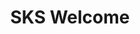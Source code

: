 ---
title: "SKS Welcome"
description: "Welcome to the SKS Starter Learning Path"
banner: "images/exoscale-icon.svg"
weight: 1
---